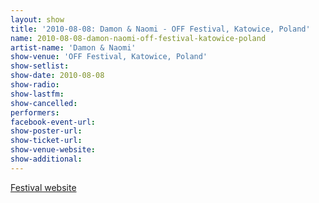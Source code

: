 ```yaml
---
layout: show
title: '2010-08-08: Damon & Naomi - OFF Festival, Katowice, Poland'
name: 2010-08-08-damon-naomi-off-festival-katowice-poland
artist-name: 'Damon & Naomi'
show-venue: 'OFF Festival, Katowice, Poland'
show-setlist: 
show-date: 2010-08-08
show-radio: 
show-lastfm: 
show-cancelled: 
performers: 
facebook-event-url: 
show-poster-url: 
show-ticket-url: 
show-venue-website: 
show-additional: 
---
```


<a href="http://2010.off-festival.pl/?l=gb">Festival website</a>